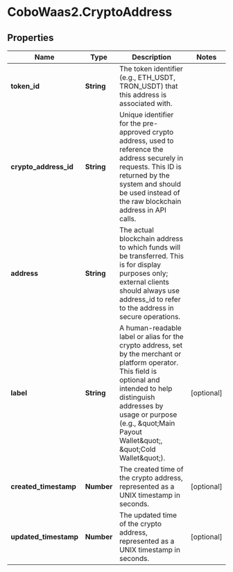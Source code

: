 # CoboWaas2.CryptoAddress

## Properties

Name | Type | Description | Notes
------------ | ------------- | ------------- | -------------
**token_id** | **String** | The token identifier (e.g., ETH_USDT, TRON_USDT) that this address is associated with. | 
**crypto_address_id** | **String** | Unique identifier for the pre-approved crypto address, used to reference the address securely in requests. This ID is returned by the system and should be used instead of the raw blockchain address in API calls. | 
**address** | **String** | The actual blockchain address to which funds will be transferred. This is for display purposes only; external clients should always use address_id to refer to the address in secure operations. | 
**label** | **String** | A human-readable label or alias for the crypto address, set by the merchant or platform operator. This field is optional and intended to help distinguish addresses by usage or purpose (e.g., \&quot;Main Payout Wallet\&quot;, \&quot;Cold Wallet\&quot;). | [optional] 
**created_timestamp** | **Number** | The created time of the crypto address, represented as a UNIX timestamp in seconds. | [optional] 
**updated_timestamp** | **Number** | The updated time of the crypto address, represented as a UNIX timestamp in seconds. | [optional] 


